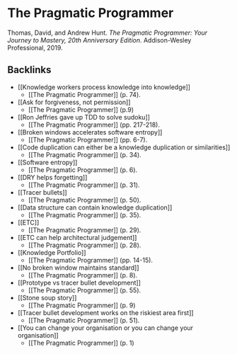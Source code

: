 # The Pragmatic Programmer
Thomas, David, and Andrew Hunt. *The Pragmatic Programmer: Your Journey to Mastery, 20th Anniversary Edition*. Addison-Wesley Professional, 2019.

## Backlinks
* [[Knowledge workers process knowledge into knowledge]]
	* [[The Pragmatic Programmer]] (p. 74).
* [[Ask for forgiveness, not permission]]
	* [[The Pragmatic Programmer]] (p.9)
* [[Ron Jeffries gave up TDD to solve sudoku]]
	* [[The Pragmatic Programmer]] (pp. 217-218).
* [[Broken windows accelerates software entropy]]
	* [[The Pragmatic Programmer]] (pp. 6-7).
* [[Code duplication can either be a knowledge duplication or similarities]]
	* [[The Pragmatic Programmer]] (p. 34).
* [[Software entropy]]
	* [[The Pragmatic Programmer]] (p. 6).
* [[DRY helps forgetting]]
	* [[The Pragmatic Programmer]] (p. 31).
* [[Tracer bullets]]
	* [[The Pragmatic Programmer]] (p. 50).
* [[Data structure can contain knowledge duplication]]
	* [[The Pragmatic Programmer]] (p. 35).
* [[ETC]]
	* [[The Pragmatic Programmer]] (p. 29).
* [[ETC can help architectural judgement]]
	* [[The Pragmatic Programmer]] (p. 28).
* [[Knowledge Portfolio]]
	* [[The Pragmatic Programmer]] (pp. 14-15).
* [[No broken window maintains standard]]
	* [[The Pragmatic Programmer]] (p. 8).
* [[Prototype vs tracer bullet development]]
	* [[The Pragmatic Programmer]] (p. 55).
* [[Stone soup story]]
	* [[The Pragmatic Programmer]] (p. 9)
* [[Tracer bullet development works on the riskiest area first]]
	* [[The Pragmatic Programmer]] (p. 51).
* [[You can change your organisation or you can change your organisation]]
	* [[The Pragmatic Programmer]] (p. 1)

<!-- #evergreen #literature -->

<!-- {BearID:6CF6A02B-B64B-4A13-B49F-534C6F046C14-91861-00001225D4F95678} -->
